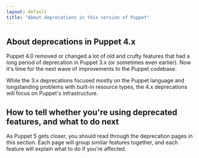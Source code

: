 ```yaml
---
layout: default
title: "About deprecations in this version of Puppet"
---
```



## About deprecations in Puppet 4.x

Puppet 4.0 removed or changed a lot of old and crufty features that had a long period of deprecation in Puppet 3.x (or sometimes even earlier). Now it's time for the next wave of improvements to the Puppet codebase.

While the 3.x deprecations focused mostly on the Puppet language and longstanding problems with built-in resource types, the 4.x deprecations will focus on Puppet's infrastructure.

## How to tell whether you're using deprecated features, and what to do next

As Puppet 5 gets closer, you should read through the deprecation pages in this section. Each page will group similar features together, and each feature will explain what to do if you're affected.

